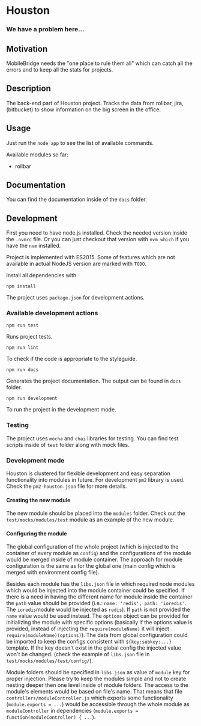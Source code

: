 # Houston
### We have a problem here...

## Motivation
MobileBridge needs the "one place to rule them all" which can catch all the errors and to keep all the stats for projects.

## Description
The back-end part of Houston project. 
Tracks the data from rollbar, jira, (bitbucket) to show information on the big screen in the office.

## Usage

Just run the `node app` to see the list of available commands.

Available modules so far:
* rollbar

## Documentation

You can find the documentation inside of the `docs` folder. 

## Development 
First you need to have node.js installed. 
Check the needed version inside the `.nvmrc` file. 
Or you can just checkout that version with `nvm which` if you have the `nvm` installed.

Project is implemented with ES2015. Some of features which are not available in actual NodeJS version are marked with `TODO`.
 
Install all dependencies with
```
npm install
```

The project uses `package.json` for development actions.

### Available development actions

```
npm run test
```
Runs project tests.

```
npm run lint
```
To check if the code is appropriate to the styleguide.

```
npm run docs
```
Generates the project documentation. The output can be found in `docs` folder.

```
npm run development
```
To run the project in the development mode. 

### Testing 
The project uses `mocha` and `chai` libraries for testing. You can find test scripts inside of `test` folder along with mock files.

### Development mode
Houston is clustered for flexible development and easy separation functionality into modules in future. For development `pm2` library is used. 
Check the `pm2-houston.json` file for more details. 
 
#### Creating the new module

The new module should be placed into the `modules` folder. Check out the `test/mocks/modules/test` module 
as an example of the new module.

#### Configuring the module

The global configuration of the whole project (which is injected to the container of every module as `config`)
and the configurations of the module would be merged inside of module container. The approach for module configuration 
is the same as for the global one (main config which is merged with environment config file). 

Besides each module has the `libs.json` file in which required node modules which would be injected into the 
module container could be specified. If there is a need in having the different name for module inside the 
container the `path` value should be provided (i.e.: `name: 'redis', path: 'ioredis'`. The `ioredis`module would 
be injected as `redis`). If `path` is not provided the `name` value would be used instead. The `options` object 
can be provided for initializing the module with specific options (basically if the options value is provided, 
instead of injecting the `require(moduleName)` it will inject `require(moduleName)(options)`). The data from global 
configuration could be imported to keep the configs consistent with `${key:subkey:...}` template. If the key doesn't 
exist in the global config the injected value won't be changed. (check the example of `libs.json` 
file in `test/mocks/modules/test/config/`). 

Module folders should be specified in `libs.json` as value of `module` key for proper injection. Please try to
keep the modules simple and not to create nesting deeper then one level inside of module folders. The access 
to the module's elements would be based on file's name. That means that file `controllers/moduleController.js`
which exports some functionality (`module.exports = ...`) would be accessible through the whole module as 
`moduleController` in dependencies (`module.exports = function(moduleController) { ...`).